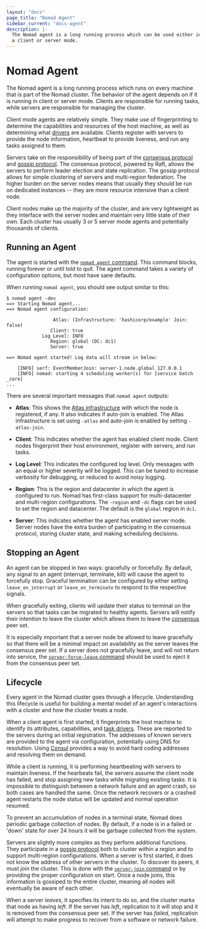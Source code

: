 ```yaml
---
layout: "docs"
page_title: "Nomad Agent"
sidebar_current: "docs-agent"
description: |-
  The Nomad agent is a long running process which can be used either in
  a client or server mode.
---
```


# Nomad Agent

The Nomad agent is a long running process which runs on every machine that
is part of the Nomad cluster. The behavior of the agent depends on if it is
running in client or server mode. Clients are responsible for running tasks,
while servers are responsible for managing the cluster.

Client mode agents are relatively simple. They make use of fingerprinting
to determine the capabilities and resources of the host machine, as well as
determining what [drivers](/docs/drivers/index.html) are available. Clients
register with servers to provide the node information, heartbeat to provide
liveness, and run any tasks assigned to them.

Servers take on the responsibility of being part of the
[consensus protocol](/docs/internals/consensus.html) and [gossip protocol](/docs/internals/gossip.html).
The consensus protocol, powered by Raft, allows the servers to perform
leader election and state replication. The gossip protocol allows for simple
clustering of servers and multi-region federation. The higher burden on the
server nodes means that usually they should be run on dedicated instances --
they are more resource intensive than a client node.

Client nodes make up the majority of the cluster, and are very lightweight as
they interface with the server nodes and maintain very little state of their
own. Each cluster has usually 3 or 5 server mode agents and potentially
thousands of clients.

## Running an Agent

The agent is started with the [`nomad agent` command](/docs/commands/agent.html). This
command blocks, running forever or until told to quit. The agent command takes a variety
of configuration options, but most have sane defaults.

When running `nomad agent`, you should see output similar to this:

```text
$ nomad agent -dev
==> Starting Nomad agent...
==> Nomad agent configuration:

                 Atlas: (Infrastructure: 'hashicorp/example' Join: false)
                Client: true
             Log Level: INFO
                Region: global (DC: dc1)
                Server: true

==> Nomad agent started! Log data will stream in below:

    [INFO] serf: EventMemberJoin: server-1.node.global 127.0.0.1
    [INFO] nomad: starting 4 scheduling worker(s) for [service batch _core]
...
```

There are several important messages that `nomad agent` outputs:

- **Atlas**: This shows the [Atlas infrastructure](https://atlas.hashicorp.com)
  with which the node is registered, if any. It also indicates if auto-join is
  enabled. The Atlas infrastructure is set using `-atlas` and auto-join is
  enabled by setting `-atlas-join`.

- **Client**: This indicates whether the agent has enabled client mode.
  Client nodes fingerprint their host environment, register with servers,
  and run tasks.

- **Log Level**: This indicates the configured log level. Only messages with
  an equal or higher severity will be logged. This can be tuned to increase
  verbosity for debugging, or reduced to avoid noisy logging.

- **Region**: This is the region and datacenter in which the agent is configured
  to run. Nomad has first-class support for multi-datacenter and multi-region
  configurations. The `-region` and `-dc` flags can be used to set the region
  and datacenter. The default is the `global` region in `dc1`.

- **Server**: This indicates whether the agent has enabled server mode.
  Server nodes have the extra burden of participating in the consensus protocol,
  storing cluster state, and making scheduling decisions.

## Stopping an Agent

An agent can be stopped in two ways: gracefully or forcefully. By default,
any signal to an agent (interrupt, terminate, kill) will cause the agent
to forcefully stop. Graceful termination can be configured by either
setting `leave_on_interrupt` or `leave_on_terminate` to respond to the
respective signals.

When gracefully exiting, clients will update their status to terminal on
the servers so that tasks can be migrated to healthy agents. Servers
will notify their intention to leave the cluster which allows them to
leave the [consensus](/docs/internals/consensus.html) peer set.

It is especially important that a server node be allowed to leave gracefully
so that there will be a minimal impact on availability as the server leaves
the consensus peer set. If a server does not gracefully leave, and will not
return into service, the [`server-force-leave` command](/docs/commands/server-force-leave.html)
should be used to eject it from the consensus peer set.

## Lifecycle

Every agent in the Nomad cluster goes through a lifecycle. Understanding
this lifecycle is useful for building a mental model of an agent's interactions
with a cluster and how the cluster treats a node.

When a client agent is first started, it fingerprints the host machine to
identify its attributes, capabilities, and [task drivers](/docs/drivers/index.html).
These are reported to the servers during an initial registration. The addresses
of known servers are provided to the agent via configuration, potentially using
DNS for resolution. Using [Consul](https://www.consul.io) provides a way to avoid hard
coding addresses and resolving them on demand.

While a client is running, it is performing heartbeating with servers to
maintain liveness. If the hearbeats fail, the servers assume the client node
has failed, and stop assigning new tasks while migrating existing tasks.
It is impossible to distinguish between a network failure and an agent crash,
so both cases are handled the same. Once the network recovers or a crashed agent
restarts the node status will be updated and normal operation resumed.

To prevent an accumulation of nodes in a terminal state, Nomad does periodic
garbage collection of nodes. By default, if a node is in a failed or 'down'
state for over 24 hours it will be garbage collected from the system.

Servers are slightly more complex as they perform additional functions. They
participate in a [gossip protocol](/docs/internals/gossip.html) both to cluster
within a region and to support multi-region configurations. When a server is
first started, it does not know the address of other servers in the cluster.
To discover its peers, it must _join_ the cluster. This is done with the
[`server-join` command](/docs/commands/server-join.html) or by providing the
proper configuration on start. Once a node joins, this information is gossiped
to the entire cluster, meaning all nodes will eventually be aware of each other.

When a server _leaves_, it specifies its intent to do so, and the cluster marks that
node as having _left_. If the server has _left_, replication to it will stop and it
is removed from the consensus peer set. If the server has _failed_, replication
will attempt to make progress to recover from a software or network failure.
